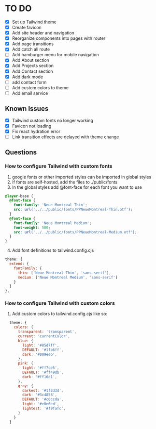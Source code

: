 # TO DO

- [x] Set up Tailwind theme
- [x] Create favicon
- [x] Add site header and navigation
- [x] Reorganize components into pages with router
- [x] Add page transitions
- [x] Add catch all route
- [ ] Add hamburger menu for mobile navigation
- [x] Add About section
- [x] Add Projects section
- [x] Add Contact section
- [x] Add dark mode
- [ ] add contact form
- [ ] Add custom colors to theme
- [ ] Add email service

## Known Issues

- [x] Tailwind custom fonts no longer working
- [x] Favicon not loading
- [x] Fix react hydration error
- [ ] Link transition effects are delayed with theme change

## Questions

### How to configure Tailwind with custom fonts

1.  google fonts or other imported styles can be imported in global styles
2.  If fonts are self-hosted, add the files to ./public/fonts
3.  In the global styles add @font-face for each font you want to use

```css
@layer-base {
  @font-face {
    font-family: 'Neue Montreal Thin';
    src: url('../../public/fonts/PPNeueMontreal-Thin.otf');
  }
  @font-face {
    font-family: 'Neue Montreal Medium';
    font-weight: 500;
    src: url('../../public/fonts/PPNeueMontreal-Medium.otf');
  }
}
```

4. Add font definitions to tailwind.config.cjs

```js
theme: {
  extend: {
    fontFamily: {
      thin: ['Neue Montreal Thin', 'sans-serif'],
      medium: ['Neue Montreal Medium', 'sans-serif']
    }
  }
},
```

### How to configure Tailwind with custom colors

1. Add custom colors to tailwind.config.cjs like so:

```js
  theme: {
    colors: {
      transparent: 'transparent',
      current: 'currentColor',
      blue: {
        light: '#85d7ff',
        DEFAULT: '#1fb6ff',
        dark: '#009eeb',
      },
      pink: {
        light: '#ff7ce5',
        DEFAULT: '#ff49db',
        dark: '#ff16d1',
      },
      gray: {
        darkest: '#1f2d3d',
        dark: '#3c4858',
        DEFAULT: '#c0ccda',
        light: '#e0e6ed',
        lightest: '#f9fafc',
      }
    }
  }
```
